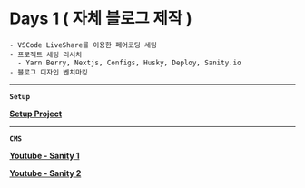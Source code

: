 # Days 1 ( 자체 블로그 제작 )

    - VSCode LiveShare를 이용한 페어코딩 세팅
    - 프로젝트 세팅 리서치
      - Yarn Berry, Nextjs, Configs, Husky, Deploy, Sanity.io
    - 블로그 디자인 벤치마킹

---

**`Setup`**

**[Setup Project](https://haranglog.tistory.com/28)**

---

**`CMS`**

**[Youtube - Sanity 1](https://www.youtube.com/watch?v=B1sXeodBLj4)**

**[Youtube - Sanity 2](https://www.youtube.com/watch?v=I2dcpatq54o)**
